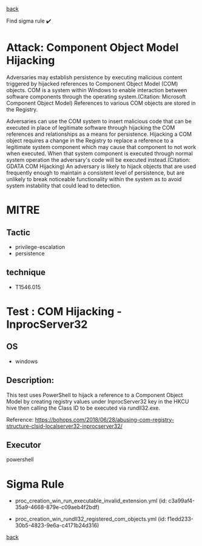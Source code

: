
[back](../index.md)

Find sigma rule :heavy_check_mark: 

# Attack: Component Object Model Hijacking 

Adversaries may establish persistence by executing malicious content triggered by hijacked references to Component Object Model (COM) objects. COM is a system within Windows to enable interaction between software components through the operating system.(Citation: Microsoft Component Object Model)  References to various COM objects are stored in the Registry. 

Adversaries can use the COM system to insert malicious code that can be executed in place of legitimate software through hijacking the COM references and relationships as a means for persistence. Hijacking a COM object requires a change in the Registry to replace a reference to a legitimate system component which may cause that component to not work when executed. When that system component is executed through normal system operation the adversary's code will be executed instead.(Citation: GDATA COM Hijacking) An adversary is likely to hijack objects that are used frequently enough to maintain a consistent level of persistence, but are unlikely to break noticeable functionality within the system as to avoid system instability that could lead to detection. 

# MITRE
## Tactic
  - privilege-escalation
  - persistence


## technique
  - T1546.015


# Test : COM Hijacking - InprocServer32
## OS
  - windows


## Description:
This test uses PowerShell to hijack a reference to a Component Object Model by creating registry values under InprocServer32 key in the HKCU hive then calling the Class ID to be executed via rundll32.exe.

Reference: https://bohops.com/2018/06/28/abusing-com-registry-structure-clsid-localserver32-inprocserver32/

## Executor
powershell

# Sigma Rule
 - proc_creation_win_run_executable_invalid_extension.yml (id: c3a99af4-35a9-4668-879e-c09aeb4f2bdf)

 - proc_creation_win_rundll32_registered_com_objects.yml (id: f1edd233-30b5-4823-9e6a-c4171b24d316)



[back](../index.md)

